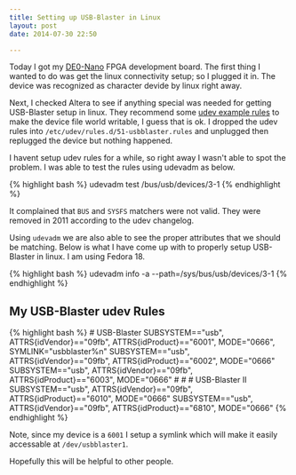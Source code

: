 ```yaml
---
title: Setting up USB-Blaster in Linux
layout: post
date: 2014-07-30 22:50

---
```


Today I got my [DE0-Nano](http://www.terasic.com.tw/cgi-bin/page/archive.pl?No=593) 
FPGA development board.  The first thing I wanted to do
was get the linux connectivity setup; so I plugged it in. The device was 
recognized as character devide by linux right away. 

Next, I checked Altera to see if anything special was needed for getting
USB-Blaster setup in linux. They recommend some 
[udev example rules](https://www.altera.com/support/support-resources/download/drivers/dri-usb_b-lnx.html)
 to make the device file world writable, I guess that is ok. I dropped the 
udev rules into `/etc/udev/rules.d/51-usbblaster.rules` and unplugged
then replugged the device but nothing happened. 

I havent setup udev rules for a while, so right away I wasn't able to spot the 
problem. I was able to test the rules using udevadm as below. 

{% highlight bash %}
    udevadm test /bus/usb/devices/3-1
{% endhighlight %}

It complained that `BUS` and `SYSFS` matchers were not valid.  They were 
removed in 2011 according to the udev changelog. 

Using `udevadm` we are also able to see the proper attributes that we should 
be matching.  Below is what I have come up with to properly setup USB-Blaster
in linux. I am using Fedora 18.

{% highlight bash %}
    udevadm info -a --path=/sys/bus/usb/devices/3-1
{% endhighlight %}

## My USB-Blaster udev Rules

{% highlight bash %}
    # USB-Blaster
    SUBSYSTEM=="usb", ATTRS{idVendor}=="09fb", ATTRS{idProduct}=="6001", MODE="0666", SYMLINK="usbblaster%n"
    SUBSYSTEM=="usb", ATTRS{idVendor}=="09fb", ATTRS{idProduct}=="6002", MODE="0666"
    SUBSYSTEM=="usb", ATTRS{idVendor}=="09fb", ATTRS{idProduct}=="6003", MODE="0666"
    #
    # # USB-Blaster II
    SUBSYSTEM=="usb", ATTRS{idVendor}=="09fb", ATTRS{idProduct}=="6010", MODE="0666"
    SUBSYSTEM=="usb", ATTRS{idVendor}=="09fb", ATTRS{idProduct}=="6810", MODE="0666"
{% endhighlight %}

Note, since my device is a `6001` I setup a symlink which will make it easily 
accessable at `/dev/usbblaster1`.
    
Hopefully this will be helpful to other people. 
